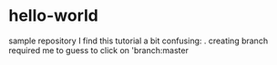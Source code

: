 # hello-world
sample repository
I find this tutorial a bit confusing:
. creating branch required me to guess to click on 'branch:master
